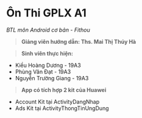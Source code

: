 # Ôn Thi GPLX A1
*BTL môn Android cơ bản - Fithou*
> **Giảng viên hướng dẫn: Ths. Mai Thị Thúy Hà**

> **Sinh viên thực hiện:**
- Kiều Hoàng Dương - 19A3
- Phùng Văn Đạt - 19A3
- Nguyễn Trường Giang - 19A3

> **App có tích hợp 2 kit của Huawei**
- Account Kit tại ActivityDangNhap
- Ads Kit tại ActivityThongTinUngDung